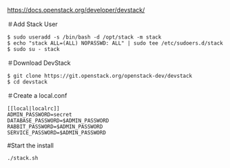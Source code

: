 https://docs.openstack.org/developer/devstack/

＃Add Stack User

    $ sudo useradd -s /bin/bash -d /opt/stack -m stack
    $ echo "stack ALL=(ALL) NOPASSWD: ALL" | sudo tee /etc/sudoers.d/stack
    $ sudo su - stack
＃Download DevStack
     
    $ git clone https://git.openstack.org/openstack-dev/devstack
    $ cd devstack
＃Create a local.conf

    [[local|localrc]]
    ADMIN_PASSWORD=secret
    DATABASE_PASSWORD=$ADMIN_PASSWORD
    RABBIT_PASSWORD=$ADMIN_PASSWORD
    SERVICE_PASSWORD=$ADMIN_PASSWORD
#Start the install

    ./stack.sh
